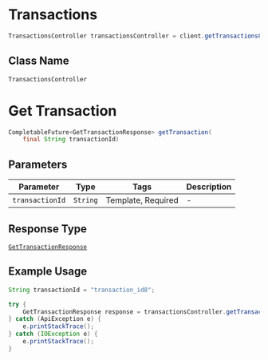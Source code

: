 # Transactions

```java
TransactionsController transactionsController = client.getTransactionsController();
```

## Class Name

`TransactionsController`


# Get Transaction

```java
CompletableFuture<GetTransactionResponse> getTransaction(
    final String transactionId)
```

## Parameters

| Parameter | Type | Tags | Description |
|  --- | --- | --- | --- |
| `transactionId` | `String` | Template, Required | - |

## Response Type

[`GetTransactionResponse`](/doc/models/get-transaction-response.md)

## Example Usage

```java
String transactionId = "transaction_id8";

try {
    GetTransactionResponse response = transactionsController.getTransaction(transactionId);
} catch (ApiException e) {
    e.printStackTrace();
} catch (IOException e) {
    e.printStackTrace();
}
```

